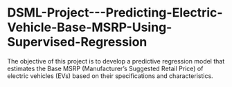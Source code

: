 # DSML-Project---Predicting-Electric-Vehicle-Base-MSRP-Using-Supervised-Regression
The objective of this project is to develop a predictive regression model that estimates the Base MSRP (Manufacturer’s Suggested Retail Price) of electric vehicles (EVs) based on their specifications and characteristics.
